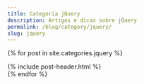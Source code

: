 ```yaml
---
title: Categoria jQuery
description: Artigos e dicas sobre jQuery
permalink: /blog/category/jquery/
slug: jquery
---
```


{% for post in site.categories.jquery %}
<article class="post">
{% include post-header.html %}
</article>
{% endfor %}
